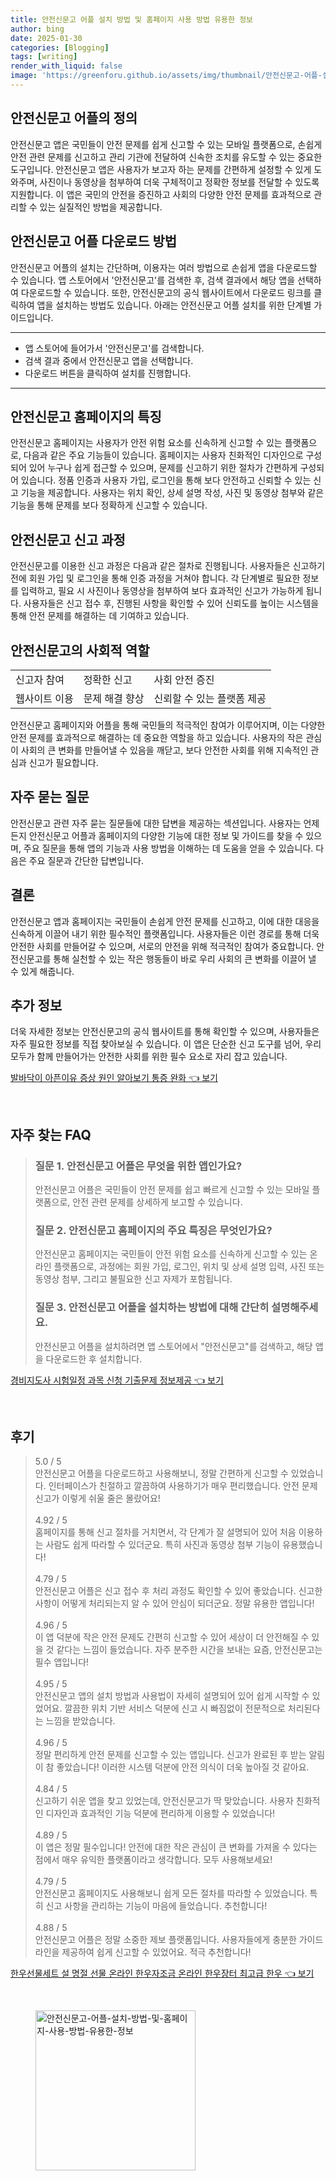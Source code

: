 ```yaml
---
title: 안전신문고 어플 설치 방법 및 홈페이지 사용 방법 유용한 정보
author: bing
date: 2025-01-30
categories: [Blogging]
tags: [writing]
render_with_liquid: false
image: 'https://greenforu.github.io/assets/img/thumbnail/안전신문고-어플-설치-방법-및-홈페이지-사용-방법-유용한-정보.webp'
---
```



<h2 id='안전신문고_어플_정의'>안전신문고 어플의 정의</h2>

<p>안전신문고 앱은 국민들이 안전 문제를 쉽게 신고할 수 있는 모바일 플랫폼으로, 손쉽게 안전 관련 문제를 신고하고 관리 기관에 전달하여 신속한 조치를 유도할 수 있는 중요한 도구입니다. 안전신문고 앱은 사용자가 보고자 하는 문제를 간편하게 설정할 수 있게 도와주며, 사진이나 동영상을 첨부하여 더욱 구체적이고 정확한 정보를 전달할 수 있도록 지원합니다. 이 앱은 국민의 안전을 증진하고 사회의 다양한 안전 문제를 효과적으로 관리할 수 있는 실질적인 방법을 제공합니다.</p>

<h2 id='안전신문고_어플_다운로드_방법'>안전신문고 어플 다운로드 방법</h2>

<p>안전신문고 어플의 설치는 간단하며, 이용자는 여러 방법으로 손쉽게 앱을 다운로드할 수 있습니다. 앱 스토어에서 '안전신문고'를 검색한 후, 검색 결과에서 해당 앱을 선택하여 다운로드할 수 있습니다. 또한, 안전신문고의 공식 웹사이트에서 다운로드 링크를 클릭하여 앱을 설치하는 방법도 있습니다. 아래는 안전신문고 어플 설치를 위한 단계별 가이드입니다.</p>

<hr />

<ul>
    <li>앱 스토어에 들어가서 '안전신문고'를 검색합니다.</li>
    <li>검색 결과 중에서 안전신문고 앱을 선택합니다.</li>
    <li>다운로드 버튼을 클릭하여 설치를 진행합니다.</li>
</ul>

<hr />

<h2 id='안전신문고_홈페이지_특징'>안전신문고 홈페이지의 특징</h2>

<p>안전신문고 홈페이지는 사용자가 안전 위험 요소를 신속하게 신고할 수 있는 플랫폼으로, 다음과 같은 주요 기능들이 있습니다. 홈페이지는 사용자 친화적인 디자인으로 구성되어 있어 누구나 쉽게 접근할 수 있으며, 문제를 신고하기 위한 절차가 간편하게 구성되어 있습니다. 정품 인증과 사용자 가입, 로그인을 통해 보다 안전하고 신뢰할 수 있는 신고 기능을 제공합니다. 사용자는 위치 확인, 상세 설명 작성, 사진 및 동영상 첨부와 같은 기능을 통해 문제를 보다 정확하게 신고할 수 있습니다.</p>

<h2 id='신고_과정'>안전신문고 신고 과정</h2>

<p>안전신문고를 이용한 신고 과정은 다음과 같은 절차로 진행됩니다. 사용자들은 신고하기 전에 회원 가입 및 로그인을 통해 인증 과정을 거쳐야 합니다. 각 단계별로 필요한 정보를 입력하고, 필요 시 사진이나 동영상을 첨부하여 보다 효과적인 신고가 가능하게 됩니다. 사용자들은 신고 접수 후, 진행된 사항을 확인할 수 있어 신뢰도를 높이는 시스템을 통해 안전 문제를 해결하는 데 기여하고 있습니다.</p>

<h2 id='안전신문고의_사회적_역할'>안전신문고의 사회적 역할</h2>

<table>
    <tr>
        <td>신고자 참여</td>
        <td>정확한 신고</td>
        <td>사회 안전 증진</td>
    </tr>
    <tr>
        <td>웹사이트 이용</td>
        <td>문제 해결 향상</td>
        <td>신뢰할 수 있는 플랫폼 제공</td>
    </tr>
</table>

<p>안전신문고 홈페이지와 어플을 통해 국민들의 적극적인 참여가 이루어지며, 이는 다양한 안전 문제를 효과적으로 해결하는 데 중요한 역할을 하고 있습니다. 사용자의 작은 관심이 사회의 큰 변화를 만들어낼 수 있음을 깨닫고, 보다 안전한 사회를 위해 지속적인 관심과 신고가 필요합니다.</p>

<h2 id='자주_묻는_질문'>자주 묻는 질문</h2>

<p>안전신문고 관련 자주 묻는 질문들에 대한 답변을 제공하는 섹션입니다. 사용자는 언제든지 안전신문고 어플과 홈페이지의 다양한 기능에 대한 정보 및 가이드를 찾을 수 있으며, 주요 질문을 통해 앱의 기능과 사용 방법을 이해하는 데 도움을 얻을 수 있습니다. 다음은 주요 질문과 간단한 답변입니다.</p>

<h2 id='결론'>결론</h2>

<p>안전신문고 앱과 홈페이지는 국민들이 손쉽게 안전 문제를 신고하고, 이에 대한 대응을 신속하게 이끌어 내기 위한 필수적인 플랫폼입니다. 사용자들은 이런 경로를 통해 더욱 안전한 사회를 만들어갈 수 있으며, 서로의 안전을 위해 적극적인 참여가 중요합니다. 안전신문고를 통해 실천할 수 있는 작은 행동들이 바로 우리 사회의 큰 변화를 이끌어 낼 수 있게 해줍니다.</p>

<h2 id='추가_정보'>추가 정보</h2>

<p>더욱 자세한 정보는 안전신문고의 공식 웹사이트를 통해 확인할 수 있으며, 사용자들은 자주 필요한 정보를 직접 찾아보실 수 있습니다. 이 앱은 단순한 신고 도구를 넘어, 우리 모두가 함께 만들어가는 안전한 사회를 위한 필수 요소로 자리 잡고 있습니다.</p>


<p><a class="click-button" title="발바닥이 아픈이유 증상 원인 알아보기 통증 완화" href="https://greenforu.github.io/posts/%EB%B0%9C%EB%B0%94%EB%8B%A5%EC%9D%B4-%EC%95%84%ED%94%88%EC%9D%B4%EC%9C%A0-%EC%A6%9D%EC%83%81-%EC%9B%90%EC%9D%B8-%EC%95%8C%EC%95%84%EB%B3%B4%EA%B8%B0-%ED%86%B5%EC%A6%9D-%EC%99%84%ED%99%94/" rel="dofollow">발바닥이 아픈이유 증상 원인 알아보기 통증 완화 👈 보기</a></p><br>
<h2 id='자주_찾는_FAQ'>자주 찾는 FAQ</h2>
<div itemscope="" itemtype="https://schema.org/FAQPage"> 
<blockquote> 
<div itemscope="" itemprop="mainEntity" itemtype="https://schema.org/Question"> 
<h3 itemprop="name">질문 1. 안전신문고 어플은 무엇을 위한 앱인가요?</h3> 
<div itemscope="" itemprop="acceptedAnswer" itemtype="https://schema.org/Answer"> 
<span itemprop="text"> 
<p>안전신문고 어플은 국민들이 안전 문제를 쉽고 빠르게 신고할 수 있는 모바일 플랫폼으로, 안전 관련 문제를 상세하게 보고할 수 있습니다.</p> 
</span> 
</div> 
</div> 
<div itemscope="" itemprop="mainEntity" itemtype="https://schema.org/Question"> 
<h3 itemprop="name">질문 2. 안전신문고 홈페이지의 주요 특징은 무엇인가요?</h3> 
<div itemscope="" itemprop="acceptedAnswer" itemtype="https://schema.org/Answer"> 
<span itemprop="text"> 
<p>안전신문고 홈페이지는 국민들이 안전 위험 요소를 신속하게 신고할 수 있는 온라인 플랫폼으로, 과정에는 회원 가입, 로그인, 위치 및 상세 설명 입력, 사진 또는 동영상 첨부, 그리고 불필요한 신고 자제가 포함됩니다.</p> 
</span> 
</div> 
</div> 
<div itemscope="" itemprop="mainEntity" itemtype="https://schema.org/Question"> 
<h3 itemprop="name">질문 3. 안전신문고 어플을 설치하는 방법에 대해 간단히 설명해주세요.</h3> 
<div itemscope="" itemprop="acceptedAnswer" itemtype="https://schema.org/Answer"> 
<span itemprop="text"> 
<p>안전신문고 어플을 설치하려면 앱 스토어에서 "안전신문고"를 검색하고, 해당 앱을 다운로드한 후 설치합니다.</p> 
</span> 
</div> 
</div> 
</blockquote> 
</div>
<p><a class="click-button" title="경비지도사 시험일정 과목 신청 기출문제 정보제공" href="https://greenforu.github.io/posts/%EA%B2%BD%EB%B9%84%EC%A7%80%EB%8F%84%EC%82%AC-%EC%8B%9C%ED%97%98%EC%9D%BC%EC%A0%95-%EA%B3%BC%EB%AA%A9-%EC%8B%A0%EC%B2%AD-%EA%B8%B0%EC%B6%9C%EB%AC%B8%EC%A0%9C-%EC%A0%95%EB%B3%B4%EC%A0%9C%EA%B3%B5/" rel="dofollow">경비지도사 시험일정 과목 신청 기출문제 정보제공 👈 보기</a></p><br>
<h2 id='후기'>후기</h2>
<div itemscope itemtype="https://schema.org/Product">
  <blockquote>
  <div itemprop="review" itemscope itemtype="https://schema.org/Review">
      <div itemprop="reviewRating" itemscope itemtype="https://schema.org/Rating"> <span itemprop="ratingValue">5.0</span> / <span itemprop="bestRating">5</span> </div>
      <span itemprop="reviewBody">안전신문고 어플을 다운로드하고 사용해보니, 정말 간편하게 신고할 수 있었습니다. 인터페이스가 친절하고 깔끔하여 사용하기가 매우 편리했습니다. 안전 문제 신고가 이렇게 쉬울 줄은 몰랐어요!</span>
  </div>
  <br>
  <div itemprop="review" itemscope itemtype="https://schema.org/Review">
      <div itemprop="reviewRating" itemscope itemtype="https://schema.org/Rating"> <span itemprop="ratingValue">4.92</span> / <span itemprop="bestRating">5</span> </div>
      <span itemprop="reviewBody">홈페이지를 통해 신고 절차를 거치면서, 각 단계가 잘 설명되어 있어 처음 이용하는 사람도 쉽게 따라할 수 있더군요. 특히 사진과 동영상 첨부 기능이 유용했습니다!</span>
  </div>
  <br>
  <div itemprop="review" itemscope itemtype="https://schema.org/Review">
      <div itemprop="reviewRating" itemscope itemtype="https://schema.org/Rating"> <span itemprop="ratingValue">4.79</span> / <span itemprop="bestRating">5</span> </div>
      <span itemprop="reviewBody">안전신문고 어플은 신고 접수 후 처리 과정도 확인할 수 있어 좋았습니다. 신고한 사항이 어떻게 처리되는지 알 수 있어 안심이 되더군요. 정말 유용한 앱입니다!</span>
  </div>
  <br>
  <div itemprop="review" itemscope itemtype="https://schema.org/Review">
      <div itemprop="reviewRating" itemscope itemtype="https://schema.org/Rating"> <span itemprop="ratingValue">4.96</span> / <span itemprop="bestRating">5</span> </div>
      <span itemprop="reviewBody">이 앱 덕분에 작은 안전 문제도 간편히 신고할 수 있어 세상이 더 안전해질 수 있을 것 같다는 느낌이 들었습니다. 자주 분주한 시간을 보내는 요즘, 안전신문고는 필수 앱입니다!</span>
  </div>
  <br>
  <div itemprop="review" itemscope itemtype="https://schema.org/Review">
      <div itemprop="reviewRating" itemscope itemtype="https://schema.org/Rating"> <span itemprop="ratingValue">4.95</span> / <span itemprop="bestRating">5</span> </div>
      <span itemprop="reviewBody">안전신문고 앱의 설치 방법과 사용법이 자세히 설명되어 있어 쉽게 시작할 수 있었어요. 깔끔한 위치 기반 서비스 덕분에 신고 시 빠짐없이 전문적으로 처리된다는 느낌을 받았습니다.</span>
  </div>
  <br>
  <div itemprop="review" itemscope itemtype="https://schema.org/Review">
      <div itemprop="reviewRating" itemscope itemtype="https://schema.org/Rating"> <span itemprop="ratingValue">4.96</span> / <span itemprop="bestRating">5</span> </div>
      <span itemprop="reviewBody">정말 편리하게 안전 문제를 신고할 수 있는 앱입니다. 신고가 완료된 후 받는 알림이 참 좋았습니다! 이러한 시스템 덕분에 안전 의식이 더욱 높아질 것 같아요.</span>
  </div>
  <br>
  <div itemprop="review" itemscope itemtype="https://schema.org/Review">
      <div itemprop="reviewRating" itemscope itemtype="https://schema.org/Rating"> <span itemprop="ratingValue">4.84</span> / <span itemprop="bestRating">5</span> </div>
      <span itemprop="reviewBody">신고하기 쉬운 앱을 찾고 있었는데, 안전신문고가 딱 맞았습니다. 사용자 친화적인 디자인과 효과적인 기능 덕분에 편리하게 이용할 수 있었습니다!</span>
  </div>
  <br>
  <div itemprop="review" itemscope itemtype="https://schema.org/Review">
      <div itemprop="reviewRating" itemscope itemtype="https://schema.org/Rating"> <span itemprop="ratingValue">4.89</span> / <span itemprop="bestRating">5</span> </div>
      <span itemprop="reviewBody">이 앱은 정말 필수입니다! 안전에 대한 작은 관심이 큰 변화를 가져올 수 있다는 점에서 매우 유익한 플랫폼이라고 생각합니다. 모두 사용해보세요!</span>
  </div>
  <br>
  <div itemprop="review" itemscope itemtype="https://schema.org/Review">
      <div itemprop="reviewRating" itemscope itemtype="https://schema.org/Rating"> <span itemprop="ratingValue">4.79</span> / <span itemprop="bestRating">5</span> </div>
      <span itemprop="reviewBody">안전신문고 홈페이지도 사용해보니 쉽게 모든 절차를 따라할 수 있었습니다. 특히 신고 사항을 관리하는 기능이 마음에 들었습니다. 추천합니다!</span>
  </div>
  <br>
  <div itemprop="review" itemscope itemtype="https://schema.org/Review">
      <div itemprop="reviewRating" itemscope itemtype="https://schema.org/Rating"> <span itemprop="ratingValue">4.88</span> / <span itemprop="bestRating">5</span> </div>
      <span itemprop="reviewBody">안전신문고 어플은 정말 소중한 제보 플랫폼입니다. 사용자들에게 충분한 가이드라인을 제공하여 쉽게 신고할 수 있었어요. 적극 추천합니다!</span>
  </div>
  </blockquote>
</div>
<p><a class="click-button" title="한우선물세트 설 명절 선물 온라인 한우자조금 온라인 한우장터 최고급 한우" href="https://greenforu.github.io/posts/%ED%95%9C%EC%9A%B0%EC%84%A0%EB%AC%BC%EC%84%B8%ED%8A%B8-%EC%84%A4-%EB%AA%85%EC%A0%88-%EC%84%A0%EB%AC%BC-%EC%98%A8%EB%9D%BC%EC%9D%B8-%ED%95%9C%EC%9A%B0%EC%9E%90%EC%A1%B0%EA%B8%88-%EC%98%A8%EB%9D%BC%EC%9D%B8-%ED%95%9C%EC%9A%B0%EC%9E%A5%ED%84%B0-%EC%B5%9C%EA%B3%A0%EA%B8%89-%ED%95%9C%EC%9A%B0/" rel="dofollow">한우선물세트 설 명절 선물 온라인 한우자조금 온라인 한우장터 최고급 한우 👈 보기</a></p><br>
<figure class="image"><img src="https://greenforu.github.io/assets/img/thumbnail/안전신문고-어플-설치-방법-및-홈페이지-사용-방법-유용한-정보.webp" alt="안전신문고-어플-설치-방법-및-홈페이지-사용-방법-유용한-정보" width="256" height="256"></figure>